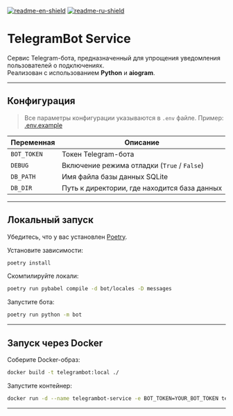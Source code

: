 [![readme-en-shield]][readme-en-url]
[![readme-ru-shield]][readme-ru-url]

# TelegramBot Service

Сервис Telegram-бота, предназначенный для упрощения уведомления пользователей о подключениях.  
Реализован с использованием **Python** и **aiogram**.

---

## Конфигурация

> Все параметры конфигурации указываются в `.env` файле. Пример: [.env.example](.env.example)

| Переменная      | Описание                                      |
|-----------------|-----------------------------------------------|
| `BOT_TOKEN`     | Токен Telegram-бота                           |
| `DEBUG`         | Включение режима отладки (`True` / `False`)   |
| `DB_PATH`       | Имя файла базы данных SQLite                  |
| `DB_DIR`        | Путь к директории, где находится база данных  |

---

## Локальный запуск

Убедитесь, что у вас установлен [Poetry](https://python-poetry.org/).

Установите зависимости:

```bash
poetry install
```

Скомпилируйте локали:

```bash
poetry run pybabel compile -d bot/locales -D messages
```

Запустите бота:

```bash
poetry run python -m bot
```

---

## Запуск через Docker
Соберите Docker-образ:
```bash
docker build -t telegrambot:local ./
```
Запустите контейнер:
```bash
docker run -d --name telegrambot-service -e BOT_TOKEN=YOUR_BOT_TOKEN telegrambot:local
```

---

[readme-en-shield]: https://img.shields.io/badge/en-gray
[readme-en-url]: README.md
[readme-ru-shield]: https://img.shields.io/badge/ru-blue
[readme-ru-url]: README.ru_RU.md
